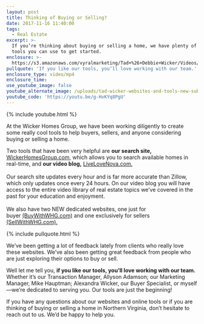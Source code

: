```yaml
---
layout: post
title: Thinking of Buying or Selling?
date: 2017-11-16 11:40:00
tags:
  - Real Estate
excerpt: >-
  If you’re thinking about buying or selling a home, we have plenty of online
  tools you can use to get started.
enclosure: >-
  https://s3.amazonaws.com/vyralmarketing/Tad+%26+Debbie+Wicker/Videos/December/Northern+Virginia+Real+Estate-+You%2527ll+Love+Our+Online+Tools.mp4
pullquote: 'If you like our tools, you’ll love working with our team.'
enclosure_type: video/mp4
enclosure_time:
use_youtube_image: false
youtube_alternate_image: /uploads/tad-wicker-websites-and-tools-new-sub-lineyoutube-whiter-box.jpg
youtube_code: 'https://youtu.be/g-HvKYq8PgU'
---
```



{% include youtube.html %}

At the Wicker Homes Group, we have been working diligently to create some really cool tools to help buyers, sellers, and anyone considering buying or selling a home.

Two tools that have been very helpful are **our search site,** [WickerHomesGroup.com,](https://www.wickerhomesgroup.com/) which allows you to search available homes in real-time, and **our video blog,** [LiveLoveNova.com.](http://livelovenova.com)<br><br>Our search site updates every hour and is far more accurate than Zillow, which only updates once every 24 hours. On our video blog you will have access to the entire video library of real estate topics we’ve covered in the past for your education and enjoyment.<br><br>We also have two NEW dedicated websites, one just for buyer [(BuyWithWHG.com)](http://www.buywithwhg.com) and one exclusively for sellers [(SellWithWHG.com).](http://www.sellwithwhg.com)

{% include pullquote.html %}

We’ve been getting a lot of feedback lately from clients who really love these websites. We’ve also been getting great feedback from people who are just exploring their options to buy or sell.

Well let me tell you, **if you like our tools, you’ll love working with our team.** Whether it’s our Transaction Manager, Allyson Adamson; our Marketing Manager, Mike Hauptman; Alexandra Wicker, our Buyer Specialist, or myself—we’re dedicated to serving you. Our tools are just the beginning!

If you have any questions about our websites and online tools or if you are thinking of buying or selling a home in Northern Virginia, don’t hesitate to reach out to us. We’d be happy to help you.